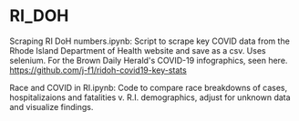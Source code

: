 # RI_DOH

Scraping RI DoH numbers.ipynb: Script to scrape key COVID data from the Rhode Island Department of Health website and save as a csv. Uses selenium. For the Brown Daily Herald's COVID-19 infographics, seen here. https://github.com/j-f1/ridoh-covid19-key-stats

Race and COVID in RI.ipynb: Code to compare race breakdowns of cases, hospitalizaions and fatalities v. R.I. demographics, adjust for unknown data and visualize findings.
